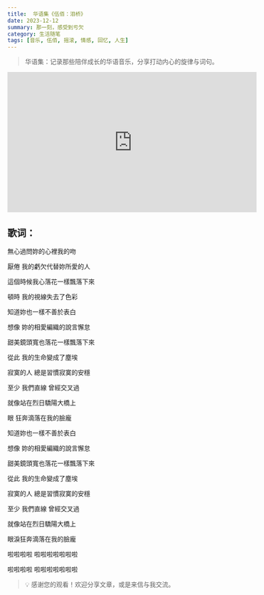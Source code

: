 ```yaml
---
title:  华语集《伍佰：泪桥》
date: 2023-12-12
summary: 那一刻，感受到亏欠
category: 生活随笔
tags: [音乐, 伍佰, 摇滚, 情感, 回忆, 人生]
---
```


> 华语集：记录那些陪伴成长的华语音乐，分享打动内心的旋律与词句。

<iframe width="560" height="315" src="https://www.youtube.com/embed/x-pCAngjeOw?si=dI89CNeMDEJDZl89" title="YouTube video player" frameborder="0" allow="accelerometer; autoplay; clipboard-write; encrypted-media; gyroscope; picture-in-picture; web-share" referrerpolicy="strict-origin-when-cross-origin" allowfullscreen></iframe>

## 歌词：

無心過問妳的心裡我的吻

厭倦 我的虧欠代替妳所愛的人

這個時候我心落花一樣飄落下來

頓時 我的視線失去了色彩

知道妳也一樣不善於表白

想像 妳的相愛編織的說言懈怠

甜美鏡頭寬也落花一樣飄落下來

從此 我的生命變成了塵埃

寂寞的人 總是習慣寂寞的安穩

至少 我們直線 曾經交叉過

就像站在烈日驕陽大橋上

眼 狂奔滴落在我的臉龐

知道妳也一樣不善於表白

想像 妳的相愛編織的說言懈怠

甜美鏡頭寬也落花一樣飄落下來

從此 我的生命變成了塵埃

寂寞的人 總是習慣寂寞的安穩

至少 我們直線 曾經交叉過

就像站在烈日驕陽大橋上

眼淚狂奔滴落在我的臉龐

啦啦啦啦 啦啦啦啦啦啦啦

啦啦啦啦 啦啦啦啦啦啦啦

> 💡 感谢您的观看！欢迎分享文章，或是来信与我交流。